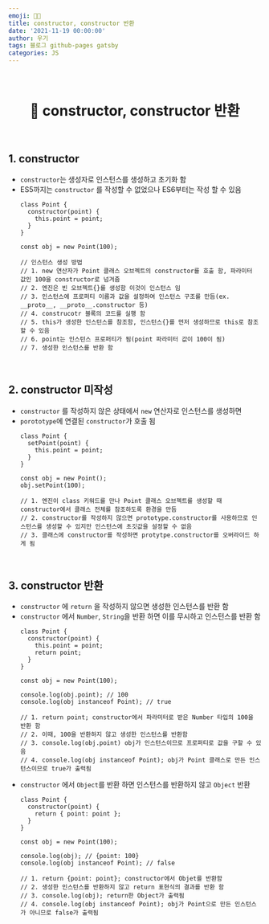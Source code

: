 ```yaml
---
emoji: 👨‍💻
title: constructor, constructor 반환
date: '2021-11-19 00:00:00'
author: 우기
tags: 블로그 github-pages gatsby
categories: JS
---
```


<br>

<h1 align="center">
  👋  constructor, constructor 반환
</h1>

<br>

## 1. constructor

- `constructor`는 생성자로 인스턴스를 생성하고 초기화 함
- ES5까지는 `constructor` 를 작성할 수 없었으나 ES6부터는 작성 할 수 있음
  ```tsx
  class Point {
    constructor(point) {
      this.point = point;
    }
  }

  const obj = new Point(100);

  // 인스턴스 생성 방법
  // 1. new 연산자가 Point 클래스 오브젝트의 constructor를 호출 함, 파라미터 값인 100을 constructor로 넘겨줌
  // 2. 엔진은 빈 오브젝트{}를 생성함 이것이 인스턴스 임
  // 3. 인스턴스에 프로퍼티 이름과 값을 설정하여 인스턴스 구조를 만듬(ex. __proto__, __proto__.constructor 등)
  // 4. construcotr 블록의 코드를 실행 함
  // 5. this가 생성한 인스턴스를 참조함, 인스턴스{}를 먼저 생성하므로 this로 참조할 수 있음
  // 6. point는 인스턴스 프로퍼티가 됨(point 파라미터 값이 100이 됨)
  // 7. 생성한 인스턴스를 반환 함
  ```

<br>

## 2. constructor 미작성

- `constructor` 를 작성하지 않은 상태에서 `new` 연산자로 인스턴스를 생성하면
- `porototype`에 연결된 `constructor`가 호출 됨
  ```tsx
  class Point {
    setPoint(point) {
      this.point = point;
    }
  }

  const obj = new Point();
  obj.setPoint(100);

  // 1. 엔진이 class 키워드를 만나 Point 클래스 오브젝트를 생성할 때 constructor에서 클래스 전체를 참조하도록 환경을 만듬
  // 2. constructor를 작성하지 않으면 prototype.constructor를 사용하므로 인스턴스를 생성할 수 있지만 인스턴스에 초깃값을 설정할 수 없음
  // 3. 클래스에 constructor를 작성하면 protytpe.constructor를 오버라이드 하게 됨
  ```

<br>

## 3. constructor 반환

- `constructor` 에 `return` 을 작성하지 않으면 생성한 인스턴스를 반환 함
- `constructor` 에서 `Number`, `String`을 반환 하면 이를 무시하고 인스턴스를 반환 함
  ```tsx
  class Point {
    constructor(point) {
      this.point = point;
      return point;
    }
  }

  const obj = new Point(100);

  console.log(obj.point); // 100
  console.log(obj instanceof Point); // true

  // 1. return point; constructor에서 파라미터로 받은 Number 타입의 100을 반환 함
  // 2. 이때, 100을 반환하지 않고 생성한 인스턴스를 반환함
  // 3. console.log(obj.point) obj가 인스턴스이므로 프로퍼티로 값을 구할 수 있음
  // 4. console.log(obj instanceof Point); obj가 Point 클래스로 만든 인스턴스이므로 true가 출력됨
  ```
- `constructor` 에서 `Object`를 반환 하면 인스턴스를 반환하지 않고 `Object` 반환
  ```tsx
  class Point {
    constructor(point) {
      return { point: point };
    }
  }

  const obj = new Point(100);

  console.log(obj); // {point: 100}
  console.log(obj instanceof Point); // false

  // 1. return {point: point}; constructor에서 Objet를 반환함
  // 2. 생성한 인스턴스를 반환하지 않고 return 표현식의 결과를 반환 함
  // 3. console.log(obj); return한 Object가 출력됨
  // 4. console.log(obj instanceof Point); obj가 Point으로 만든 인스턴스가 아니므로 false가 출력됨
  ```

```toc

```
